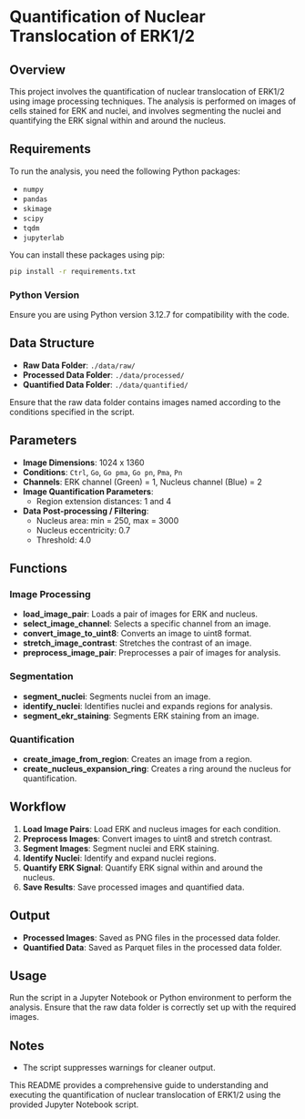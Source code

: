 # Quantification of Nuclear Translocation of ERK1/2

## Overview

This project involves the quantification of nuclear translocation of ERK1/2 using image processing techniques. The analysis is performed on images of cells stained for ERK and nuclei, and involves segmenting the nuclei and quantifying the ERK signal within and around the nucleus.

## Requirements

To run the analysis, you need the following Python packages:

- `numpy`
- `pandas`
- `skimage`
- `scipy`
- `tqdm`
- `jupyterlab`

You can install these packages using pip:

```bash
pip install -r requirements.txt
```

### Python Version

Ensure you are using Python version 3.12.7 for compatibility with the code.

## Data Structure

- **Raw Data Folder**: `./data/raw/`
- **Processed Data Folder**: `./data/processed/`
- **Quantified Data Folder**: `./data/quantified/`

Ensure that the raw data folder contains images named according to the conditions specified in the script.

## Parameters

- **Image Dimensions**: 1024 x 1360
- **Conditions**: `Ctrl`, `Go`, `Go pma`, `Go pn`, `Pma`, `Pn`
- **Channels**: ERK channel (Green) = 1, Nucleus channel (Blue) = 2
- **Image Quantification Parameters**:
  - Region extension distances: 1 and 4
- **Data Post-processing / Filtering**:
  - Nucleus area: min = 250, max = 3000
  - Nucleus eccentricity: 0.7
  - Threshold: 4.0

## Functions

### Image Processing

- **load_image_pair**: Loads a pair of images for ERK and nucleus.
- **select_image_channel**: Selects a specific channel from an image.
- **convert_image_to_uint8**: Converts an image to uint8 format.
- **stretch_image_contrast**: Stretches the contrast of an image.
- **preprocess_image_pair**: Preprocesses a pair of images for analysis.

### Segmentation

- **segment_nuclei**: Segments nuclei from an image.
- **identify_nuclei**: Identifies nuclei and expands regions for analysis.
- **segment_ekr_staining**: Segments ERK staining from an image.

### Quantification

- **create_image_from_region**: Creates an image from a region.
- **create_nucleus_expansion_ring**: Creates a ring around the nucleus for quantification.

## Workflow

1. **Load Image Pairs**: Load ERK and nucleus images for each condition.
2. **Preprocess Images**: Convert images to uint8 and stretch contrast.
3. **Segment Images**: Segment nuclei and ERK staining.
4. **Identify Nuclei**: Identify and expand nuclei regions.
5. **Quantify ERK Signal**: Quantify ERK signal within and around the nucleus.
6. **Save Results**: Save processed images and quantified data.

## Output

- **Processed Images**: Saved as PNG files in the processed data folder.
- **Quantified Data**: Saved as Parquet files in the processed data folder.

## Usage

Run the script in a Jupyter Notebook or Python environment to perform the analysis. Ensure that the raw data folder is correctly set up with the required images.

## Notes

- The script suppresses warnings for cleaner output.

This README provides a comprehensive guide to understanding and executing the quantification of nuclear translocation of ERK1/2 using the provided Jupyter Notebook script.
